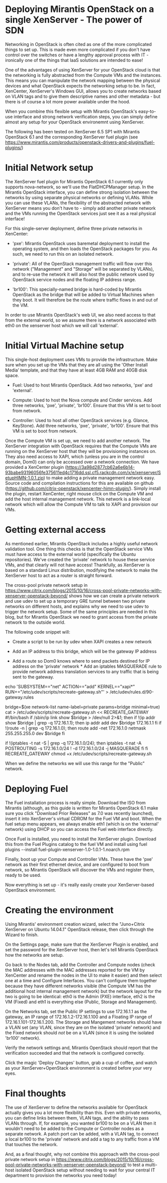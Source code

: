 # Deploying Mirantis OpenStack on a single XenServer - The power of SDN

Networking in OpenStack is often cited as one of the more complicated
things to set up.  This is made even more complicated if you don't
have control over the switches or have a lengthy approval process with
IT - ironically one of the things that IaaS solutions are intended to
ease!

One of the advantages of using XenServer for your OpenStack cloud is
that the networking is fully abstracted from the Compute VMs and the
instances.  This means you can manipulate the network mapping between
the physical devices and what OpenStack expects the networking setup
to be.  In fact, XenCenter, XenServer's Windows GUI, allows you to
create networks based on VLAN tags and to give them descriptive names
and other metadata - but there is of course a lot more power available
under the hood.

When you combine this flexible setup with Mirantis OpenStack's
easy-to-use interface and strong network verification steps, you can
simply define almost any setup for your OpenStack environemnt using
XenServer.

The following has been tested on XenServer 6.5 SP1 with Mirantis
OpenStack 6.1 and the corresponding XenServer fuel plugin (see
https://www.mirantis.com/products/openstack-drivers-and-plugins/fuel-plugins/)

# Initial Network setup

The XenServer fuel plugin for Mirantis OpenStack 6.1 currently only
supports nova-network, so we'll use the FlatDHCPManager setup.  In the
Mirantis OpenStack interface, you can define strong isolation between
the networks by using separate physical networks or defining VLANs.
While you can use these VLANs, the flexibility of the abstracted
network with XenServer means you don't have to - simply add another
private network and the VMs running the OpenStack services just see it
as a real physical interface!

For this single-server deployment, define three private
networks in XenCenter:

* 'pxe': Mirantis OpenStack uses baremetal deployment to install the
  operating system, and then loads the OpenStack packages for you.  As
  such, we need to run this on an isolated network.

* 'private': All of the OpenStack management traffic will flow over this
  network ("Management" and "Storage" will be separated by VLANs), and
  to re-use the network it will also host the public network used by
  OpenStack service nodes and the floating IP address range.

* 'br100': This specially-named bridge is hard-coded by Mirantis
  OpenStack as the bridge that will be added to Virtual Machines when
  they boot.  It will therefore be the route where traffic flows in
  and out of the VM.

In order to use Mirantis OpenStack's web UI, we also need access to
that from the external world, so we assume there is a network
associated with eth0 on the xenserver host which we will call
'external'.

# Initial Virtual Machine setup

This single-host deployment uses VMs to provide the infrastructure.  Make
sure when you set up the VMs that they are all using the 'Other
Install Media' template, and that they have at least 4GB RAM and 40GB
disk space.

* Fuel: Used to host Mirantis OpenStack.  Add two networks, 'pxe' and
  'external'.

* Compute: Used to host the Nova compute and Cinder services.  Add
  three networks, 'pxe', 'private', 'br100'.  Ensure that this VM is
  set to boot from network.

* Controller: Used to host all other OpenStack services (e.g. Glance,
  KeyStone).  Add three networks, 'pxe', 'private', 'br100'. Ensure
  that this VM is set to boot from network.

Once the Compute VM is set up, we need to add another network.  The
XenServer integration with OpenStack requires that the Compute VMs are
running on the XenServer host that they will be provisioning instances
on.  They also need access to XAPI, which (unless you are in the
control domain, Dom0) can only be accessed over a network connection.
We have provided a XenCenter plugin
(https://3a98d2877cb62a6e6b14-93babe93196056fe375611ed4c1716dd.ssl.cf5.rackcdn.com/x/e/xenserver/SetupHIMN-1.0.1.zip)
to make adding a private management network easy.  Source code and compilation instructions for this
are available on github
(https://github.com/citrix-openstack/xencenter-himn-plugin/).  Simply
install the plugin, restart XenCenter, right mouse click on the
Compute VM and add the host internal management network.  This network
is a link-local network which will allow the Compute VM to talk to
XAPI and provision our VMs.

# Getting external access

As mentioned earlier, Mirantis OpenStack includes a highly useful
network validation tool.  One thing this checks is that the OpenStack
service VMs must have access to the external world (specifically the
Ubuntu repositories).  We've created the 'private' network to house
these service VMs, and that clearly will not have access! Thankfully,
as XenServer is based on a standard Linux distribution, modifying the
network to make the XenServer host to act as a router is straight
forward.

The cross-pool private network setup in
https://www.citrix.com/blogs/2015/10/16/cross-pool-private-networks-with-xenserver-openstack-beyond/
shows how we can create a private network and use udev to set up a
temporary GRE tunnel between two private networks on different hosts,
and explains why we need to use udev to trigger the network setup.
Some of the same principles are needed in this blog, but for Mirantis
OpenStack we need to grant access from the private network to the
outside world.

The following code snippet will:

* Create a script to be run by udev when XAPI creates a new network

* Add an IP address to this bridge, which will be the gateway IP
  address

* Add a route so Dom0 knows where to send packets destined for IP
  address on the 'private' network * Add an iptables MASQUERADE rule
  to provide network address translation services to any traffic that
  is being sent to the gateway.

echo 'SUBSYSTEM=="net" ACTION=="add" KERNEL=="xapi*" RUN+="/etc/udev/scripts/recreate-gateway.sh"' > /etc/udev/rules.d/90-gateway.rules

bridge=$(xe network-list name-label=private params=bridge minimal=true)
cat > /etc/udev/scripts/recreate-gateway.sh << RECREATE_GATEWAY
#!/bin/bash
if /sbin/ip link show $bridge > /dev/null 2>&1; then
  if !(ip addr show $bridge | grep -q 172.16.1.1); then
    ip addr add dev $bridge 172.16.1.1
  fi
  if !(route -n | grep -q 172.16.1.0); then
    route add -net 172.16.1.0 netmask 255.255.255.0 dev $bridge
  fi

  if !(iptables -t nat -S | grep -q 172.16.1.0/24); then
    iptables -t nat -A POSTROUTING -s 172.16.1.0/24 ! -d 172.16.1.0/24 -j MASQUERADE
  fi
fi
RECREATE_GATEWAY
chmod +x /etc/udev/scripts/recreate-gateway.sh

When we define the networks we will use this range for the "Public" network.

# Deploying Fuel

The Fuel installation process is really simple.  Download the ISO from
Mirantis (although, as this guide is written for Mirantis OpenStack
6.1 make sure you click "Download Prior Releases" as 7.0 was recently
launched), insert it into XenServer's virtual CDROM for the Fuel VM
and boot.  When the fuel setup menu appears, we always enable eth1
(which is on the 'external' network) using DHCP so you can access the
Fuel web interface directly.

Once Fuel is installed, you need to install the XenServer plugin.
Download this from the Fuel Plugins catalog to the fuel VM and install
using fuel plugins --install
fuel-plugin-xenserver-1.0-1.0.1-1.noarch.rpm

Finally, boot up your Compute and Controller VMs.  These have the
'pxe' network as their first ethernet device, and are configured to
boot from network, so Mirantis OpenStack will discover the VMs and
register them, ready to be used.

Now everything is set up - it's really easily create your
XenServer-based OpenStack environment.

# Creating the environment

Using Mirantis' environment creation wizard, select the "Juno+Citrix
XenServer on Ubuntu 14.04.1" OpenStack release, then click through the
Wizard to finish.

On the Settings page, make sure that the XenServer Plugin is enabled,
and set the password for the XenServer host, then let's tell Mirantis
OpenStack how the networks are setup.

Go back to the Nodes tab, add the Controller and Compute nodes (check
the MAC addresses with the MAC addresses reported for the VM by
XenCenter and rename the nodes in the UI to make it easier) and then
select one at a time and Configure Interfaces.  You can't configure
them together because they have different networks visible (the
Compute VM has the additional host internal management network) but
the network layout for the two is going to be identical: eth0 is the
Admin (PXE) interface, eth2 is the VM (Fixed) and eth1 is everything
else (Public, Storage and Management).

On the Networks tab, set the Public IP settings to use 172.16.1.1 as
the gateway, an IP range of 172.16.1.2-172.16.1.100 and a Floating IP
range of 172.16.1.101-172.16.1.200.  The Storage and Mangement
networks should have a VLAN set (any VLAN, since they are on the
isolated 'private' network) and the Fixed network should _not_ be on a
VLAN (since it is using the isolated 'br100' network).

Verify the network settings and, Mirantis OpenStack should report that
the verification succeeded and that the network is configured
correctly.

Click the magic 'Deploy Changes' button, grab a cup of coffee, and
watch as your XenServer+OpenStack environment is created before your
very eyes.

# Final thoughts

The use of XenServer to define the networks available for OpenStack
actually gives you a lot more flexibility than this.  Even with
private networks, you can define links between them, VLAN tags, and
the ability to pass VLANs through.  If, for example, you wanted br100
to be on a VLAN then it wouldn't need to be added to the Compute or
Controller nodes as a separate network.  A patch port can be added,
with a VLAN tag, to connect a local br100 to the 'private' network and
add a tag to any traffic from a VM that touches the network.

And, as a final thought, why not combine this approach with the
cross-pool private network setup in
https://www.citrix.com/blogs/2015/10/16/cross-pool-private-networks-with-xenserver-openstack-beyond/
to test a multi-host isolated OpenStack setup without needing to wait
for your central IT department to provision the networks you need
today!
